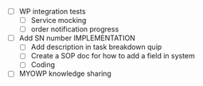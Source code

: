 - [ ] WP integration tests
	- [ ] Service mocking
	- [ ] order notification progress
- [ ] Add SN number IMPLEMENTATION
	- [ ] Add description in task breakdown quip
	- [ ] Create a SOP doc for how to add a field in system
	- [ ] Coding
- [ ] MYOWP knowledge sharing